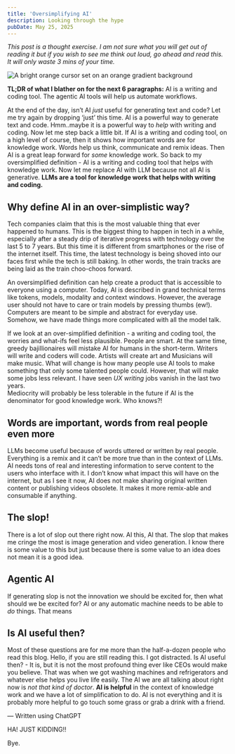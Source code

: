 ```yaml
---
title: 'Oversimplifying AI'
description: Looking through the hype
pubDate: May 25, 2025
---
```


_This post is a thought exercise. I am not sure what you will get out of reading it but if you wish to see me think out loud, go ahead and read this. It will only waste 3 mins of your time._

![A bright orange cursor set on an orange gradient background](/post-images/oversimplifying-ai.png)

**TL;DR of what I blather on for the next 6 paragraphs:** AI is a writing and coding tool. The agentic AI tools will help us automate workflows. 

At the end of the day, isn’t AI _just_ useful for generating text and code? Let me try again by dropping ‘just’ this time. AI is a powerful way to generate text and code. Hmm..maybe it is a powerful way to _help_ with writing and coding. Now let me step back a little bit. If AI is a writing and coding tool, on a high level of course, then it shows how important words are for knowledge work. Words help us think, communicate and remix ideas. Then AI is a great leap forward for _some_ knowledge work. So back to my oversimplified definition - AI is a writing and coding tool that helps with knowledge work. Now let me replace AI with LLM because not all AI is generative. **LLMs are a tool for knowledge work that helps with writing and coding.**

## Why define AI in an over-simplistic way?
Tech companies claim that this is the most valuable thing that ever happened to humans. This is the biggest thing to happen in tech in a while, especially after a steady drip of iterative progress with technology over the last 5 to 7 years. But this time it is different from smartphones or the rise of the internet itself. This time, the latest technology is being shoved into our faces first while the tech is still baking. In other words, the train tracks are being laid as the train choo-choos forward.

An oversimplified definition can help create a product that is accessible to everyone using a computer. Today, AI is described in grand technical terms like tokens, models, modality and context windows. However, the average user should not have to care or train models by pressing thumbs (ew!). Computers are meant to be simple and abstract for everyday use. Somehow, we have made things more complicated with all the model talk.

If we look at an over-simplified definition - a writing and coding tool, the worries and what-ifs feel less plausible. People are smart. At the same time, greedy bajillionaires will mistake AI for humans in the short-term. Writers will write and coders will code. Artists will create art and Musicians will make music. What will change is how many people use AI tools to make something that only some talented people could. However, that will make some jobs less relevant. I have seen _UX writing_ jobs vanish in the last two years.  
Mediocrity will probably be less tolerable in the future if AI is the denominator for good knowledge work. Who knows?!

## Words are important, words from real people even more
LLMs become useful because of words uttered or written by real people. Everything is a remix and it can’t be more true than in the context of LLMs. AI needs tons of real and interesting information to serve content to the users who interface with it. I don’t know what impact this will have on the internet, but as I see it now, AI does not make sharing original written content or publishing videos obsolete. It makes it more remix-able and consumable if anything. 

## The slop!
There is a lot of slop out there right now. AI this, AI that. The slop that makes me cringe the most is image generation and video generation. I know there is some value to this but just because there is some value to an idea does not mean it is a good idea. 

## Agentic AI
If generating slop is not the innovation we should be excited for, then what should we be excited for? AI or any automatic machine needs to be able to _do_ things. That means 

## Is AI useful then?
Most of these questions are for me more than the half-a-dozen people who read this blog. Hello, if you are still reading this. I got distracted. Is AI useful then? - It is, but it is not the most profound thing ever like CEOs would make you believe. That was when we got washing machines and refrigerators and whatever else helps you live life easily. The AI we are all talking about right now is _not that kind of doctor_. **AI is helpful** in the context of knowledge work and we have a lot of simplification to do. AI is not everything and it is probably more helpful to go touch some grass or grab a drink with a friend. 

–– Written using ChatGPT

HA! JUST KIDDING!! 

Bye.